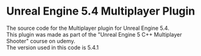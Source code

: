 # Unreal Engine 5.4 Multiplayer Plugin
The source code for the Multiplayer plugin for Unreal Engine 5.4.  
This plugin was made as part of the "Unreal Engine 5 C++ Multiplayer Shooter" course on udemy.  
The version used in this code is 5.4.1
